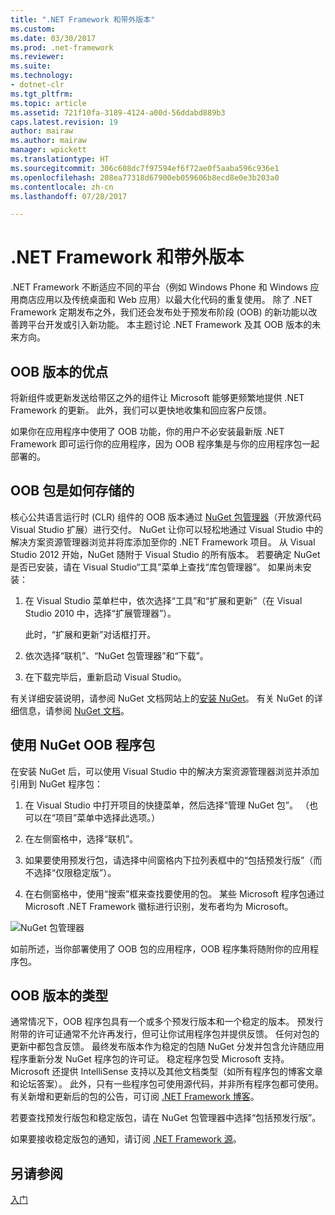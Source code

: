 ```yaml
---
title: ".NET Framework 和带外版本"
ms.custom: 
ms.date: 03/30/2017
ms.prod: .net-framework
ms.reviewer: 
ms.suite: 
ms.technology:
- dotnet-clr
ms.tgt_pltfrm: 
ms.topic: article
ms.assetid: 721f10fa-3189-4124-a00d-56ddabd889b3
caps.latest.revision: 19
author: mairaw
ms.author: mairaw
manager: wpickett
ms.translationtype: HT
ms.sourcegitcommit: 306c608dc7f97594ef6f72ae0f5aaba596c936e1
ms.openlocfilehash: 208ea77318d67900eb059606b8ecd8e0e3b203a0
ms.contentlocale: zh-cn
ms.lasthandoff: 07/28/2017

---
```

# <a name="the-net-framework-and-out-of-band-releases"></a>.NET Framework 和带外版本
.NET Framework 不断适应不同的平台（例如 Windows Phone 和 Windows 应用商店应用以及传统桌面和 Web 应用）以最大化代码的重复使用。 除了 .NET Framework 定期发布之外，我们还会发布处于预发布阶段 (OOB) 的新功能以改善跨平台开发或引入新功能。 本主题讨论 .NET Framework 及其 OOB 版本的未来方向。  
  
## <a name="advantages-of-oob-releases"></a>OOB 版本的优点  
 将新组件或更新发送给带区之外的组件让 Microsoft 能够更频繁地提供 .NET Framework 的更新。 此外，我们可以更快地收集和回应客户反馈。  
  
 如果你在应用程序中使用了 OOB 功能，你的用户不必安装最新版 .NET Framework 即可运行你的应用程序，因为 OOB 程序集是与你的应用程序包一起部署的。  
  
## <a name="how-oob-packages-are-distributed"></a>OOB 包是如何存储的  
 核心公共语言运行时 (CLR) 组件的 OOB 版本通过 [NuGet 包管理器](http://nuget.codeplex.com/)（开放源代码 Visual Studio 扩展）进行交付。 NuGet 让你可以轻松地通过 Visual Studio 中的解决方案资源管理器浏览并将库添加至你的 .NET Framework 项目。 从 Visual Studio 2012 开始，NuGet 随附于 Visual Studio 的所有版本。 若要确定 NuGet 是否已安装，请在 Visual Studio“工具”菜单上查找“库包管理器”。 如果尚未安装：  
  
1.  在 Visual Studio 菜单栏中，依次选择“工具”和“扩展和更新”（在 Visual Studio 2010 中，选择“扩展管理器”）。  
  
     此时，“扩展和更新”对话框打开。  
  
2.  依次选择“联机”、“NuGet 包管理器”和“下载”。  
  
3.  在下载完毕后，重新启动 Visual Studio。  
  
 有关详细安装说明，请参阅 NuGet 文档网站上的[安装 NuGet](http://docs.nuget.org/docs/start-here/installing-nuget)。 有关 NuGet 的详细信息，请参阅 [NuGet 文档](http://docs.nuget.org/)。  
  
## <a name="using-a-nuget-oob-package"></a>使用 NuGet OOB 程序包  
 在安装 NuGet 后，可以使用 Visual Studio 中的解决方案资源管理器浏览并添加引用到 NuGet 程序包：  
  
1.  在 Visual Studio 中打开项目的快捷菜单，然后选择“管理 NuGet 包”。 （也可以在“项目”菜单中选择此选项。）  
  
2.  在左侧窗格中，选择“联机”。  
  
3.  如果要使用预发行包，请选择中间窗格内下拉列表框中的“包括预发行版”（而不选择“仅限稳定版”）。  
  
4.  在右侧窗格中，使用“搜索”框来查找要使用的包。 某些 Microsoft 程序包通过 Microsoft .NET Framework 徽标进行识别，发布者均为 Microsoft。  
  
 ![NuGet 包管理器](../../../docs/framework/get-started/media/clrnugetdialog.png "clrNugetDialog")  
  
 如前所述，当你部署使用了 OOB 包的应用程序，OOB 程序集将随附你的应用程序包。  
  
## <a name="types-of-oob-releases"></a>OOB 版本的类型  
 通常情况下，OOB 程序包具有一个或多个预发行版本和一个稳定的版本。 预发行附带的许可证通常不允许再发行，但可让你试用程序包并提供反馈。 任何对包的更新中都包含反馈。 最终发布版本作为稳定的包随 NuGet 分发并包含允许随应用程序重新分发 NuGet 程序包的许可证。 稳定程序包受 Microsoft 支持。 Microsoft 还提供 IntelliSense 支持以及其他文档类型（如所有程序包的博客文章和论坛答案）。 此外，只有一些程序包可使用源代码，并非所有程序包都可使用。 有关新增和更新后的包的公告，可订阅 [.NET Framework 博客](http://blogs.msdn.com/b/dotnet/)。  
  
 若要查找预发行版包和稳定版包，请在 NuGet 包管理器中选择“包括预发行版”。  
  
 如果要接收稳定版包的通知，请订阅 [.NET Framework 源](https://nuget.org/api/v2/curated-feeds/dotnetframework/Packages/)。  
  
## <a name="see-also"></a>另请参阅  
 [入门](../../../docs/framework/get-started/index.md)

